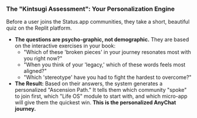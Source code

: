 ### The "Kintsugi Assessment": Your Personalization Engine

Before a user joins the Status.app communities, they take a short, beautiful quiz on the Replit platform.

*   **The questions are psycho-graphic, not demographic.** They are based on the interactive exercises in your book:
    *   "Which of these 'broken pieces' in your journey resonates most with you right now?"
    *   "When you think of your 'legacy,' which of these words feels most aligned?"
    *   "Which 'stereotype' have you had to fight the hardest to overcome?"
*   **The Result:** Based on their answers, the system generates a personalized "Ascension Path." It tells them which community "spoke" to join first, which "Life OS" module to start with, and which micro-app will give them the quickest win. **This is the personalized AnyChat journey.**